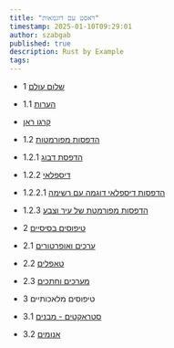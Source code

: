```yaml
---
title: "ראסט עם דוגמאות"
timestamp: 2025-01-10T09:29:01
author: szabgab
published: true
description: Rust by Example
tags:
---
```


* 1 [שלום עולם](/rust-by-example-hello-world)
* 1.1 [הערות](/rust-by-example-comments)
* [קרגו ראן](/rust-by-example-cargo-run)
* 1.2 [הדפסות מפורמטות](/rust-by-example-formatted-print)
* 1.2.1 [הדפסת דבוג](/rust-by-example-debug-print)
* 1.2.2 [דיספלאי](/rust-by-example-display)
* 1.2.2.1 [הדפסות דיספלאי דוגמה עם רשימה](/rust-by-example-display-testcase-list)
* 1.2.3 [הדפסות מפורמטת של עיר וצבע](/rust-by-example-formatting-city-and-color)

* 2 [טיפוסים בסיסיים](/rust-by-example-primitives)
* 2.1 [ערכים ואופרטורים](/rust-by-example-literals-and-operators)
* 2.2 [טאפלים](/rust-by-example-tuples)
* 2.3 [מערכים וחתכים](/rust-by-example-arrays-and-slices)

* 3 טיפוסים מלאכותיים
* 3.1 [סטראקטים - מבנים](/rust-by-example-structures)
* 3.2 [אנומים](/rust-by-example-enums)
